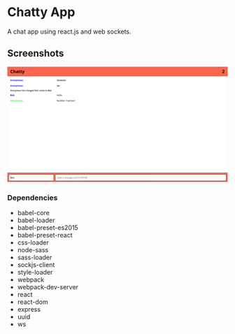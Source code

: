 Chatty App
=====================

A chat app using react.js and web sockets.

## Screenshots

!["Screenshot of Chatty App"](https://raw.githubusercontent.com/abeprincec/Chattyapp/master/docs/ChattyApp.png)



### Dependencies


* babel-core
* babel-loader
* babel-preset-es2015
* babel-preset-react
* css-loader
* node-sass
* sass-loader
* sockjs-client
* style-loader
* webpack
* webpack-dev-server
* react
* react-dom
* express
* uuid
* ws

